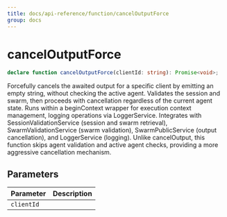 ```yaml
---
title: docs/api-reference/function/cancelOutputForce
group: docs
---
```


# cancelOutputForce

```ts
declare function cancelOutputForce(clientId: string): Promise<void>;
```

Forcefully cancels the awaited output for a specific client by emitting an empty string, without checking the active agent.
Validates the session and swarm, then proceeds with cancellation regardless of the current agent state.
Runs within a beginContext wrapper for execution context management, logging operations via LoggerService.
Integrates with SessionValidationService (session and swarm retrieval), SwarmValidationService (swarm validation),
SwarmPublicService (output cancellation), and LoggerService (logging).
Unlike cancelOutput, this function skips agent validation and active agent checks, providing a more aggressive cancellation mechanism.

## Parameters

| Parameter | Description |
|-----------|-------------|
| `clientId` | |
